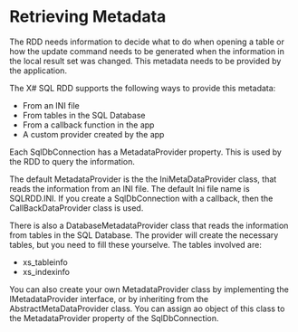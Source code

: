 ﻿# Retrieving Metadata
The RDD needs information to decide what to do when opening 
a table or how the update command needs to be generated when the information in the local result set was changed.
This metadata needs to be provided by the application.

The X# SQL RDD supports the following ways to provide this metadata:
- From an INI file
- From tables in the SQL Database
- From a callback function in the app
- A custom provider created by the app


Each SqlDbConnection has a MetadataProvider property. 
This is used by the RDD to query the information.

The default MetadataProvider is the the IniMetaDataProvider class, that reads the information from an INI file.
The default Ini file name is SQLRDD.INI.
If you create a SqlDbConnection with a callback, then the CallBackDataProvider class is used.

There is also a DatabaseMetadataProvider class that reads the information from tables in the SQL Database.
The provider will create the necessary tables, but you need to fill these yourselve.
The tables involved are:
- xs_tableinfo
- xs_indexinfo

You can also create your own MetadataProvider class by implementing the IMetadataProvider interface, 
or by inheriting from the AbstractMetaDataProvider class. 
You can assign ao object of this class to the MetadataProvider property of the SqlDbConnection.

